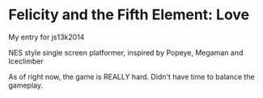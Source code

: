 Felicity and the Fifth Element: Love
======================================

My entry for js13k2014

NES style single screen platformer, inspired by Popeye, Megaman and Iceclimber

As of right now, the game is REALLY hard. Didn't have time to balance the gameplay.

